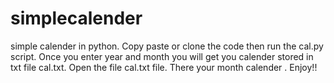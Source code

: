 # simplecalender
simple calender in python.
Copy paste or clone the code then run the cal.py script.
Once you enter year and month you will get you calender stored in txt file cal.txt.
Open the file  cal.txt file.
There your month calender .
Enjoy!!
